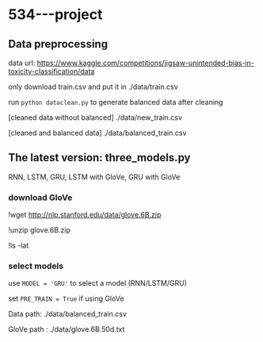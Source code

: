 # 534---project

## Data preprocessing
data url: https://www.kaggle.com/competitions/jigsaw-unintended-bias-in-toxicity-classification/data

only download train.csv and put it in ./data/train.csv

run `python dataclean.py`  to generate balanced data after cleaning 

[cleaned data without balanced]   ./data/new_train.csv          

[cleaned and balanced data]  ./data/balanced_train.csv          



## The latest version: three_models.py

RNN, LSTM, GRU, LSTM with GloVe, GRU with GloVe

### download GloVe 

!wget http://nlp.stanford.edu/data/glove.6B.zip

!unzip glove.6B.zip

!ls -lat

### select models
 
use `MODEL = 'GRU'`  to select a model (RNN/LSTM/GRU)

set `PRE_TRAIN = True` if using GloVe

Data path: ./data/balanced_train.csv

GloVe path : ./data/glove.6B.50d.txt

